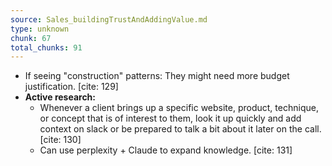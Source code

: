 ```yaml
---
source: Sales_buildingTrustAndAddingValue.md
type: unknown
chunk: 67
total_chunks: 91
---
```


* If seeing "construction" patterns: They might need more budget justification. [cite: 129]
* **Active research:**
    * Whenever a client brings up a specific website, product, technique, or concept that is of interest to them, look it up quickly and add context on slack or be prepared to talk a bit about it later on the call. [cite: 130]
    * Can use perplexity + Claude to expand knowledge. [cite: 131]